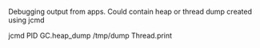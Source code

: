 Debugging output from apps. Could contain heap or thread dump created using jcmd

jcmd PID GC.heap_dump /tmp/dump
Thread.print
